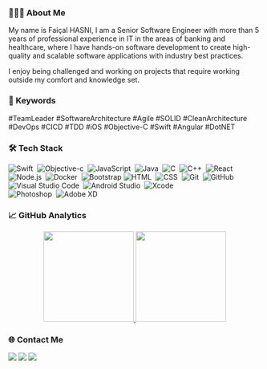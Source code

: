 ### 👨🏻‍💻 About Me
<p>
My name is Faiçal HASNI, I am a Senior Software Engineer with more than 5 years of professional experience in IT in the areas of banking and healthcare, where I have hands-on software development to create high-quality and scalable software applications with industry best practices.

I enjoy being challenged and working on projects that require working outside my comfort and knowledge set.
</p>

### 📝 Keywords
<p>
#TeamLeader #SoftwareArchitecture #Agile #SOLID #CleanArchitecture #DevOps #CICD #TDD #iOS #Objective-C #Swift #Angular #DotNET
</p>

### 🛠 Tech Stack

![Swift](https://img.shields.io/badge/-Swift-05122A?style=flat&logo=swift)&nbsp;
![Objective-c](https://img.shields.io/badge/-Objective%20C-05122A?style=flat&logo=apple)&nbsp;
![JavaScript](https://img.shields.io/badge/-JavaScript-05122A?style=flat&logo=javascript)&nbsp;
![Java](https://img.shields.io/badge/-Java-05122A?style=flat&logo=Java&logoColor=FFA518)&nbsp;
![C](https://img.shields.io/badge/-C-05122A?style=flat&logo=C&logoColor=A8B9CC)&nbsp;
![C++](https://img.shields.io/badge/-C++-05122A?style=flat&logo=C%2B%2B&logoColor=00599C)&nbsp;
![React](https://img.shields.io/badge/-React-05122A?style=flat&logo=react)&nbsp;
![Node.js](https://img.shields.io/badge/-Node.js-05122A?style=flat&logo=node.js)&nbsp;
![Docker](https://img.shields.io/badge/-Docker-05122A?style=flat&logo=docker)&nbsp;
![Bootstrap](https://img.shields.io/badge/-Bootstrap-05122A?style=flat&logo=bootstrap&logoColor=563D7C)
![HTML](https://img.shields.io/badge/-HTML-05122A?style=flat&logo=HTML5)&nbsp;
![CSS](https://img.shields.io/badge/-CSS-05122A?style=flat&logo=CSS3&logoColor=1572B6)&nbsp;
![Git](https://img.shields.io/badge/-Git-05122A?style=flat&logo=git)&nbsp;
![GitHub](https://img.shields.io/badge/-GitHub-05122A?style=flat&logo=github)&nbsp;
![Visual Studio Code](https://img.shields.io/badge/-Visual%20Studio%20Code-05122A?style=flat&logo=visual-studio-code&logoColor=007ACC)&nbsp;
![Android Studio](https://img.shields.io/badge/-Android%20Studio%20Code-05122A?style=flat&logo=android-studio&logoColor=007ACC)&nbsp;
![Xcode](https://img.shields.io/badge/-Xcode-05122A?style=flat&logo=xcode&logoColor=007ACC)&nbsp;\
![Photoshop](https://img.shields.io/badge/-Photoshop-05122A?style=flat&logo=adobe-photoshop)&nbsp;
![Adobe XD](https://img.shields.io/badge/-Adobe%20XD-05122A?style=flat&logo=adobe-xd)

### 📈 GitHub Analytics

<p align="center">
<a href="https://github.com/fhasni">
  <img height="180em" src="https://github-readme-stats-eight-theta.vercel.app/api?username=fhasni&show_icons=true&theme=algolia&include_all_commits=true&count_private=true"/>
  <img height="180em" src="https://github-readme-stats-eight-theta.vercel.app/api/top-langs/?username=fhasni&layout=compact&langs_count=8&theme=algolia"/>
</a>
</p>

### 🌐 Contact Me

<a href="" target="_blank"><img src="https://img.shields.io/badge/-fhasni.xyz-3423A6?style=flat&logo=Google-Chrome&logoColor=white"/></a>
<a href="" target="_blank"><img src="https://img.shields.io/badge/-fhasni-0077B5?style=flat&logo=Linkedin&logoColor=white"/></a>
<a href="" target="_blank"><img src="https://img.shields.io/badge/-hasni.faissal@gmail.com-D14836?style=flat&logo=Gmail&logoColor=white"/></a>
